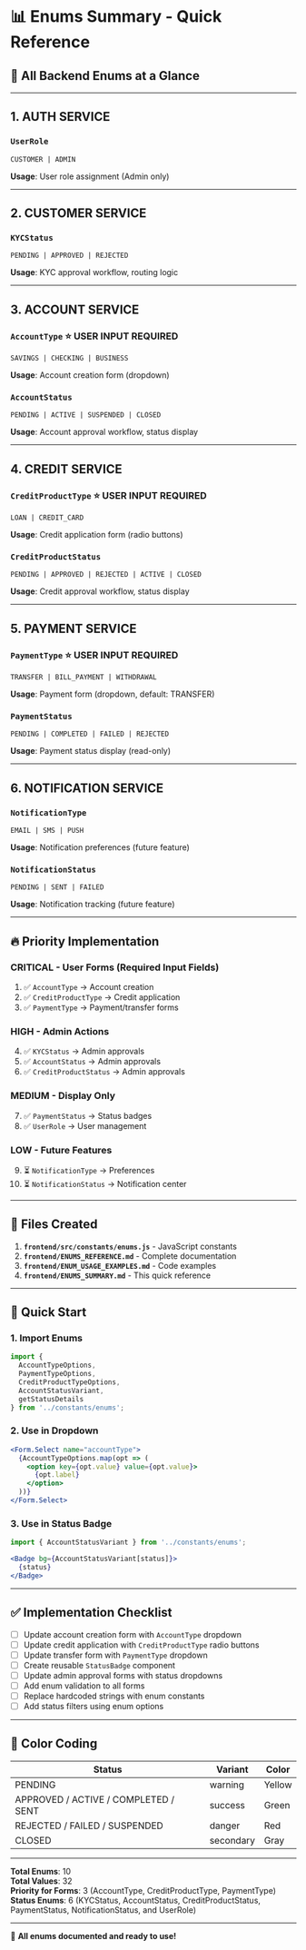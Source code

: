 # 📊 Enums Summary - Quick Reference

## 🎯 All Backend Enums at a Glance

---

## **1. AUTH SERVICE**

### `UserRole`
```
CUSTOMER | ADMIN
```
**Usage**: User role assignment (Admin only)

---

## **2. CUSTOMER SERVICE**

### `KYCStatus`
```
PENDING | APPROVED | REJECTED
```
**Usage**: KYC approval workflow, routing logic

---

## **3. ACCOUNT SERVICE**

### `AccountType` ⭐ **USER INPUT REQUIRED**
```
SAVINGS | CHECKING | BUSINESS
```
**Usage**: Account creation form (dropdown)

### `AccountStatus`
```
PENDING | ACTIVE | SUSPENDED | CLOSED
```
**Usage**: Account approval workflow, status display

---

## **4. CREDIT SERVICE**

### `CreditProductType` ⭐ **USER INPUT REQUIRED**
```
LOAN | CREDIT_CARD
```
**Usage**: Credit application form (radio buttons)

### `CreditProductStatus`
```
PENDING | APPROVED | REJECTED | ACTIVE | CLOSED
```
**Usage**: Credit approval workflow, status display

---

## **5. PAYMENT SERVICE**

### `PaymentType` ⭐ **USER INPUT REQUIRED**
```
TRANSFER | BILL_PAYMENT | WITHDRAWAL
```
**Usage**: Payment form (dropdown, default: TRANSFER)

### `PaymentStatus`
```
PENDING | COMPLETED | FAILED | REJECTED
```
**Usage**: Payment status display (read-only)

---

## **6. NOTIFICATION SERVICE**

### `NotificationType`
```
EMAIL | SMS | PUSH
```
**Usage**: Notification preferences (future feature)

### `NotificationStatus`
```
PENDING | SENT | FAILED
```
**Usage**: Notification tracking (future feature)

---

## 🔥 **Priority Implementation**

### **CRITICAL - User Forms** (Required Input Fields)
1. ✅ `AccountType` → Account creation
2. ✅ `CreditProductType` → Credit application  
3. ✅ `PaymentType` → Payment/transfer forms

### **HIGH - Admin Actions**
4. ✅ `KYCStatus` → Admin approvals
5. ✅ `AccountStatus` → Admin approvals
6. ✅ `CreditProductStatus` → Admin approvals

### **MEDIUM - Display Only**
7. ✅ `PaymentStatus` → Status badges
8. ✅ `UserRole` → User management

### **LOW - Future Features**
9. ⏳ `NotificationType` → Preferences
10. ⏳ `NotificationStatus` → Notification center

---

## 📁 **Files Created**

1. **`frontend/src/constants/enums.js`** - JavaScript constants
2. **`frontend/ENUMS_REFERENCE.md`** - Complete documentation
3. **`frontend/ENUM_USAGE_EXAMPLES.md`** - Code examples
4. **`frontend/ENUMS_SUMMARY.md`** - This quick reference

---

## 🚀 **Quick Start**

### **1. Import Enums**
```javascript
import { 
  AccountTypeOptions,
  PaymentTypeOptions,
  CreditProductTypeOptions,
  AccountStatusVariant,
  getStatusDetails
} from '../constants/enums';
```

### **2. Use in Dropdown**
```jsx
<Form.Select name="accountType">
  {AccountTypeOptions.map(opt => (
    <option key={opt.value} value={opt.value}>
      {opt.label}
    </option>
  ))}
</Form.Select>
```

### **3. Use in Status Badge**
```jsx
import { AccountStatusVariant } from '../constants/enums';

<Badge bg={AccountStatusVariant[status]}>
  {status}
</Badge>
```

---

## ✅ **Implementation Checklist**

- [ ] Update account creation form with `AccountType` dropdown
- [ ] Update credit application with `CreditProductType` radio buttons
- [ ] Update transfer form with `PaymentType` dropdown
- [ ] Create reusable `StatusBadge` component
- [ ] Update admin approval forms with status dropdowns
- [ ] Add enum validation to all forms
- [ ] Replace hardcoded strings with enum constants
- [ ] Add status filters using enum options

---

## 🎨 **Color Coding**

| Status | Variant | Color |
|--------|---------|-------|
| PENDING | warning | Yellow |
| APPROVED / ACTIVE / COMPLETED / SENT | success | Green |
| REJECTED / FAILED / SUSPENDED | danger | Red |
| CLOSED | secondary | Gray |

---

**Total Enums**: 10  
**Total Values**: 32  
**Priority for Forms**: 3 (AccountType, CreditProductType, PaymentType)  
**Status Enums**: 6 (KYCStatus, AccountStatus, CreditProductStatus, PaymentStatus, NotificationStatus, and UserRole)

---

🎉 **All enums documented and ready to use!**

